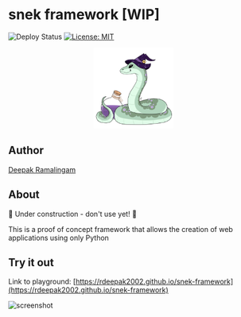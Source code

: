 # snek framework [WIP]

![Deploy Status](https://github.com/rdeepak2002/snek-framework/actions/workflows/deploy.yml/badge.svg?branch=main) [![License: MIT](https://img.shields.io/badge/License-MIT-orange.svg)](https://opensource.org/licenses/MIT)  

<p align="center">
  <a href="https://github.com/rdeepak2002/snek-framework">
    <img src="docs/logo.png" height="162" alt="Snek Framework Logo">
  </a>
</p>


## Author

[Deepak Ramalingam](https://github.com/rdeepak2002)

## About

🚧 Under construction - don't use yet! 🚧

This is a proof of concept framework that allows the creation of web applications using only Python

## Try it out

Link to playground: [https://rdeepak2002.github.io/snek-framework](https://rdeepak2002.github.io/snek-framework)

<img width="1271" alt="screenshot" src="https://github.com/rdeepak2002/snek-framework/assets/7110480/06087fd4-3bc1-48e4-bd6b-1ed10b48bdae">
